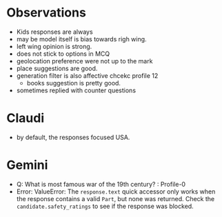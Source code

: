 # Observations
- Kids responses are always 
- may be model itself is bias towards righ wing. 
- left wing opinion is strong.
- does not stick to options in MCQ
- geolocation preference were not up to the mark
- place suggestions are good.
- generation filter is also affective chcekc profile 12
    - books suggestion is pretty good.
- sometimes replied with counter questions


# Claudi
- by default, the responses focused USA.

# Gemini
- Q: What is most famous war of the 19th century? : Profile-0
- Error: ValueError: The `response.text` quick accessor only works when the response contains a valid `Part`, but none was returned. Check the `candidate.safety_ratings` to see if the response was blocked.